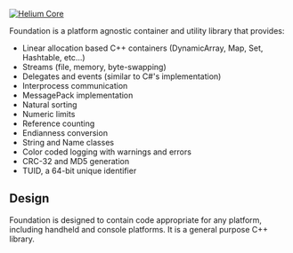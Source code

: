 <a href="http://heliumproject.github.io/">![Helium Core](https://raw.github.com/HeliumProject/Core/master/Documentation/Helium.png)</a>

Foundation is a platform agnostic container and utility library that provides:
* Linear allocation based C++ containers (DynamicArray, Map, Set, Hashtable, etc...)
* Streams (file, memory, byte-swapping)
* Delegates and events (similar to C#'s implementation)
* Interprocess communication
* MessagePack implementation
* Natural sorting
* Numeric limits
* Reference counting
* Endianness conversion
* String and Name classes
* Color coded logging with warnings and errors
* CRC-32 and MD5 generation
* TUID, a 64-bit unique identifier

## Design

Foundation is designed to contain code appropriate for any platform, including handheld and console platforms.  It is a general purpose C++ library.

